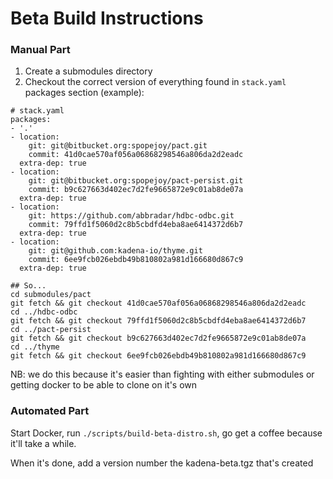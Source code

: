 

# Beta Build Instructions

### Manual Part

1. Create a submodules directory
2. Checkout the correct version of everything found in `stack.yaml` packages section (example):

```
# stack.yaml
packages:
- '.'
- location:
    git: git@bitbucket.org:spopejoy/pact.git
    commit: 41d0cae570af056a06868298546a806da2d2eadc
  extra-dep: true
- location:
    git: git@bitbucket.org:spopejoy/pact-persist.git
    commit: b9c627663d402ec7d2fe9665872e9c01ab8de07a
  extra-dep: true
- location:
    git: https://github.com/abbradar/hdbc-odbc.git
    commit: 79ffd1f5060d2c8b5cbdfd4eba8ae6414372d6b7
  extra-dep: true
- location:
    git: git@github.com:kadena-io/thyme.git
    commit: 6ee9fcb026ebdb49b810802a981d166680d867c9
  extra-dep: true

## So...
cd submodules/pact
git fetch && git checkout 41d0cae570af056a06868298546a806da2d2eadc
cd ../hdbc-odbc
git fetch && git checkout 79ffd1f5060d2c8b5cbdfd4eba8ae6414372d6b7
cd ../pact-persist
git fetch && git checkout b9c627663d402ec7d2fe9665872e9c01ab8de07a
cd ../thyme
git fetch && git checkout 6ee9fcb026ebdb49b810802a981d166680d867c9
```

NB: we do this because it's easier than fighting with either submodules or getting docker to be able to clone on it's own

### Automated Part

Start Docker, run `./scripts/build-beta-distro.sh`, go get a coffee because it'll take a while.

When it's done, add a version number the kadena-beta.tgz that's created

